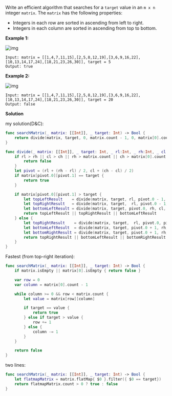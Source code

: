 Write an efficient algorithm that searches for a `target` value in an `m x n` integer `matrix`. The `matrix` has the following properties:

- Integers in each row are sorted in ascending from left to right.
- Integers in each column are sorted in ascending from top to bottom.

**Example 1:**

![img](https://assets.leetcode.com/uploads/2020/11/24/searchgrid2.jpg)

```
Input: matrix = [[1,4,7,11,15],[2,5,8,12,19],[3,6,9,16,22],[10,13,14,17,24],[18,21,23,26,30]], target = 5
Output: true
```

**Example 2:**

![img](https://assets.leetcode.com/uploads/2020/11/24/searchgrid.jpg)

```
Input: matrix = [[1,4,7,11,15],[2,5,8,12,19],[3,6,9,16,22],[10,13,14,17,24],[18,21,23,26,30]], target = 20
Output: false
```

 **Solution**

my solution(D&C):

```swift
func searchMatrix(_ matrix: [[Int]], _ target: Int) -> Bool {
    return divide(matrix, target, 0, matrix.count - 1, 0, matrix[0].count - 1)
}

func divide(_ matrix: [[Int]], _ target: Int, _ rl:Int, _ rh:Int, _ cl:Int, _ ch:Int) -> Bool {
    if rl > rh || cl > ch || rh > matrix.count || ch > matrix[0].count {
        return false
    }
    let pivot = (rl + (rh - rl) / 2, cl + (ch - cl) / 2)
    if matrix[pivot.0][pivot.1] == target {
        return true
    }

    if matrix[pivot.0][pivot.1] > target {
        let topLeftResult    = divide(matrix, target, rl, pivot.0 - 1, cl, pivot.1 - 1)
        let topRightResult   = divide(matrix, target,  rl, pivot.0 - 1, pivot.1 , ch)
        let bottomLeftResult = divide(matrix, target, pivot.0, rh, cl, pivot.1 - 1)
        return topLeftResult || topRightResult || bottomLeftResult
    } else {
        let topRightResult    = divide(matrix, target,  rl, pivot.0, pivot.1 + 1, ch)
        let bottomLeftResult  = divide(matrix, target, pivot.0 + 1, rh, cl, pivot.1)
        let bottomRightResult = divide(matrix, target, pivot.0 + 1, rh, pivot.1 + 1, ch)
        return topRightResult || bottomLeftResult || bottomRightResult
    }
}
```

Fastest (from top-right iteration):

```swift
func searchMatrix(_ matrix: [[Int]], _ target: Int) -> Bool {
    if matrix.isEmpty || matrix[0].isEmpty { return false }

    var row = 0
    var column = matrix[0].count - 1

    while column >= 0 && row < matrix.count {
        let value = matrix[row][column]

        if target == value {
            return true
        } else if target > value {
            row += 1
        } else {
            column -= 1
        }
    }

    return false
}
```

two lines:

```swift
func searchMatrix(_ matrix: [[Int]], _ target: Int) -> Bool {
    let flatmapMatrix = matrix.flatMap{ $0 }.filter({ $0 == target})
    return flatmapMatrix.count > 0 ? true : false
}
```

